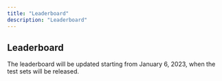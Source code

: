 ```yaml
---
title: "Leaderboard"
description: "Leaderboard"
---
```

## Leaderboard
The leaderboard will be updated starting from January 6, 2023, when the test sets will be released. 
